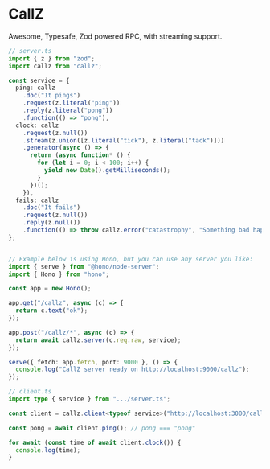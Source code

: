 # CallZ

Awesome, Typesafe, Zod powered RPC, with streaming support.

```typescript
// server.ts
import { z } from "zod";
import callz from "callz";

const service = {
  ping: callz
    .doc("It pings")
    .request(z.literal("ping"))
    .reply(z.literal("pong"))
    .function(() => "pong"),
  clock: callz
    .request(z.null())
    .stream(z.union([z.literal("tick"), z.literal("tack")]))
    .generator(async () => {
      return (async function* () {
        for (let i = 0; i < 100; i++) {
          yield new Date().getMilliseconds();
        }
      })();
    }),
  fails: callz
    .doc("It fails")
    .request(z.null())
    .reply(z.null())
    .function(() => throw callz.error("catastrophy", "Something bad happened))
};


// Example below is using Hono, but you can use any server you like:
import { serve } from "@hono/node-server";
import { Hono } from "hono";

const app = new Hono();

app.get("/callz", async (c) => {
  return c.text("ok");
});

app.post("/callz/*", async (c) => {
  return await callz.server(c.req.raw, service);
});

serve({ fetch: app.fetch, port: 9000 }, () => {
  console.log("CallZ server ready on http://localhost:9000/callz");
});
```

```typescript
// client.ts
import type { service } from ".../server.ts";

const client = callz.client<typeof service>("http://localhost:3000/callz");

const pong = await client.ping(); // pong === "pong"

for await (const time of await client.clock()) {
  console.log(time);
}
```

<link rel="stylesheet" href="https://cdnjs.cloudflare.com/ajax/libs/github-markdown-css/5.5.1/github-markdown-dark.min.css" integrity="sha512-MmL2FuLmm/UH05Ah4JiJwA+G7OCceZDpzGHWqsju4Espzq+9nwQJdQVMNZPd1FNK2H3qDYXdET7HNG7Qm93FEg==" crossorigin="anonymous" referrerpolicy="no-referrer" />
